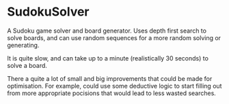 # SudokuSolver

A Sudoku game solver and board generator. Uses depth first search to solve boards, and can use random sequences for a more random solving or generating.

It is quite slow, and can take up to a minute (realistically 30 seconds) to solve a board.

There a quite a lot of small and big improvements that could be made for optimisation. For example, could use some deductive logic to start filling out from more appropriate pocisions that would lead to less wasted searches.
